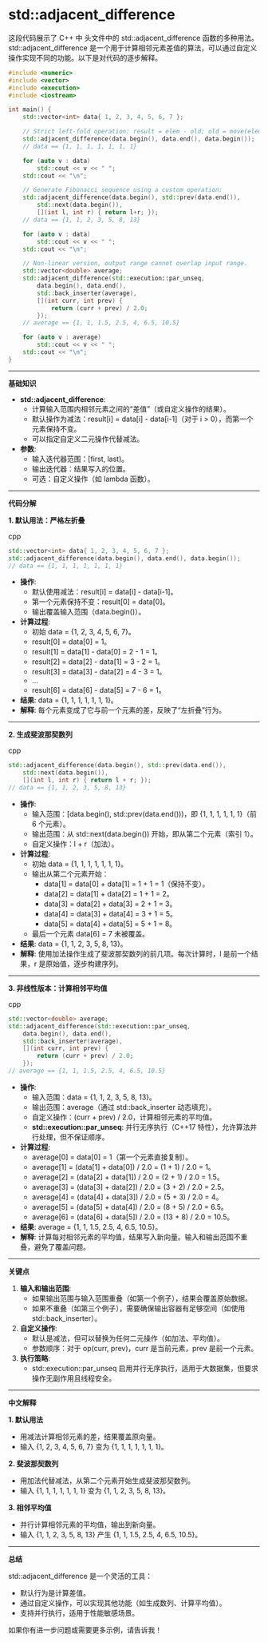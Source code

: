 # std::adjacent_difference

这段代码展示了 C++ 中 <numeric> 头文件中的 std::adjacent_difference 函数的多种用法。std::adjacent_difference 是一个用于计算相邻元素差值的算法，可以通过自定义操作实现不同的功能。以下是对代码的逐步解释。

```c++
#include <numeric>
#include <vector>
#include <execution>
#include <iostream>

int main() {
    std::vector<int> data{ 1, 2, 3, 4, 5, 6, 7 };

    // Strict left-fold operation: result = elem - old; old = move(elem);
    std::adjacent_difference(data.begin(), data.end(), data.begin());
    // data == {1, 1, 1, 1, 1, 1, 1}

    for (auto v : data)
        std::cout << v << " ";
    std::cout << "\n";

    // Generate Fibonacci sequence using a custom operation:
    std::adjacent_difference(data.begin(), std::prev(data.end()),
        std::next(data.begin()),
        [](int l, int r) { return l+r; });
    // data == {1, 1, 2, 3, 5, 8, 13}

    for (auto v : data)
        std::cout << v << " ";
    std::cout << "\n";

    // Non-linear version, output range cannot overlap input range.
    std::vector<double> average;
    std::adjacent_difference(std::execution::par_unseq,
        data.begin(), data.end(),
        std::back_inserter(average),
        [](int curr, int prev) {
            return (curr + prev) / 2.0;
        });
    // average == {1, 1, 1.5, 2.5, 4, 6.5, 10.5}

    for (auto v : average)
        std::cout << v << " ";
    std::cout << "\n";
}
```



------

**基础知识**

- **std::adjacent_difference**:
  - 计算输入范围内相邻元素之间的“差值”（或自定义操作的结果）。
  - 默认操作为减法：result[i] = data[i] - data[i-1]（对于 i > 0），而第一个元素保持不变。
  - 可以指定自定义二元操作代替减法。
- **参数**:
  - 输入迭代器范围：[first, last)。
  - 输出迭代器：结果写入的位置。
  - 可选：自定义操作（如 lambda 函数）。

------

**代码分解**

**1. 默认用法：严格左折叠**

cpp

```cpp
std::vector<int> data{ 1, 2, 3, 4, 5, 6, 7 };
std::adjacent_difference(data.begin(), data.end(), data.begin());
// data == {1, 1, 1, 1, 1, 1, 1}
```

- **操作**:
  - 默认使用减法：result[i] = data[i] - data[i-1]。
  - 第一个元素保持不变：result[0] = data[0]。
  - 输出覆盖输入范围（data.begin()）。
- **计算过程**:
  - 初始 data = {1, 2, 3, 4, 5, 6, 7}。
  - result[0] = data[0] = 1。
  - result[1] = data[1] - data[0] = 2 - 1 = 1。
  - result[2] = data[2] - data[1] = 3 - 2 = 1。
  - result[3] = data[3] - data[2] = 4 - 3 = 1。
  - ...
  - result[6] = data[6] - data[5] = 7 - 6 = 1。
- **结果**: data = {1, 1, 1, 1, 1, 1, 1}。
- **解释**: 每个元素变成了它与前一个元素的差，反映了“左折叠”行为。

------

**2. 生成斐波那契数列**

cpp

```cpp
std::adjacent_difference(data.begin(), std::prev(data.end()), 
    std::next(data.begin()),
    [](int l, int r) { return l + r; });
// data == {1, 1, 2, 3, 5, 8, 13}
```

- **操作**:
  - 输入范围：[data.begin(), std::prev(data.end()))，即 {1, 1, 1, 1, 1, 1}（前 6 个元素）。
  - 输出范围：从 std::next(data.begin()) 开始，即从第二个元素（索引 1）。
  - 自定义操作：l + r（加法）。
- **计算过程**:
  - 初始 data = {1, 1, 1, 1, 1, 1, 1}。
  - 输出从第二个元素开始：
    - data[1] = data[0] + data[1] = 1 + 1 = 1（保持不变）。
    - data[2] = data[1] + data[2] = 1 + 1 = 2。
    - data[3] = data[2] + data[3] = 2 + 1 = 3。
    - data[4] = data[3] + data[4] = 3 + 1 = 5。
    - data[5] = data[4] + data[5] = 5 + 1 = 8。
  - 最后一个元素 data[6] = 7 未被覆盖。
- **结果**: data = {1, 1, 2, 3, 5, 8, 13}。
- **解释**: 使用加法操作生成了斐波那契数列的前几项。每次计算时，l 是前一个结果，r 是原始值，逐步构建序列。

------

**3. 非线性版本：计算相邻平均值**

cpp

```cpp
std::vector<double> average;
std::adjacent_difference(std::execution::par_unseq,
    data.begin(), data.end(),
    std::back_inserter(average),
    [](int curr, int prev) {
        return (curr + prev) / 2.0;
    });
// average == {1, 1, 1.5, 2.5, 4, 6.5, 10.5}
```

- **操作**:
  - 输入范围：data = {1, 1, 2, 3, 5, 8, 13}。
  - 输出范围：average（通过 std::back_inserter 动态填充）。
  - 自定义操作：(curr + prev) / 2.0，计算相邻元素的平均值。
  - **std::execution::par_unseq**: 并行无序执行（C++17 特性），允许算法并行处理，但不保证顺序。
- **计算过程**:
  - average[0] = data[0] = 1（第一个元素直接复制）。
  - average[1] = (data[1] + data[0]) / 2.0 = (1 + 1) / 2.0 = 1。
  - average[2] = (data[2] + data[1]) / 2.0 = (2 + 1) / 2.0 = 1.5。
  - average[3] = (data[3] + data[2]) / 2.0 = (3 + 2) / 2.0 = 2.5。
  - average[4] = (data[4] + data[3]) / 2.0 = (5 + 3) / 2.0 = 4。
  - average[5] = (data[5] + data[4]) / 2.0 = (8 + 5) / 2.0 = 6.5。
  - average[6] = (data[6] + data[5]) / 2.0 = (13 + 8) / 2.0 = 10.5。
- **结果**: average = {1, 1, 1.5, 2.5, 4, 6.5, 10.5}。
- **解释**: 计算每对相邻元素的平均值，结果写入新向量。输入和输出范围不重叠，避免了覆盖问题。

------

**关键点**

1. **输入和输出范围**:
   - 如果输出范围与输入范围重叠（如第一个例子），结果会覆盖原始数据。
   - 如果不重叠（如第三个例子），需要确保输出容器有足够空间（如使用 std::back_inserter）。
2. **自定义操作**:
   - 默认是减法，但可以替换为任何二元操作（如加法、平均值）。
   - 参数顺序：对于 op(curr, prev)，curr 是当前元素，prev 是前一个元素。
3. **执行策略**:
   - std::execution::par_unseq 启用并行无序执行，适用于大数据集，但要求操作无副作用且线程安全。

------

**中文解释**

**1. 默认用法**

- 用减法计算相邻元素的差，结果覆盖原向量。
- 输入 {1, 2, 3, 4, 5, 6, 7} 变为 {1, 1, 1, 1, 1, 1, 1}。

**2. 斐波那契数列**

- 用加法代替减法，从第二个元素开始生成斐波那契数列。
- 输入 {1, 1, 1, 1, 1, 1, 1} 变为 {1, 1, 2, 3, 5, 8, 13}。

**3. 相邻平均值**

- 并行计算相邻元素的平均值，输出到新向量。
- 输入 {1, 1, 2, 3, 5, 8, 13} 产生 {1, 1, 1.5, 2.5, 4, 6.5, 10.5}。

------

**总结**

std::adjacent_difference 是一个灵活的工具：

- 默认行为是计算差值。
- 通过自定义操作，可以实现其他功能（如生成数列、计算平均值）。
- 支持并行执行，适用于性能敏感场景。

如果你有进一步问题或需要更多示例，请告诉我！
